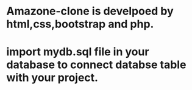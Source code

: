 # Amazone-clone is develpoed by html,css,bootstrap and php.
# import mydb.sql file in your database to connect databse table with your project.
